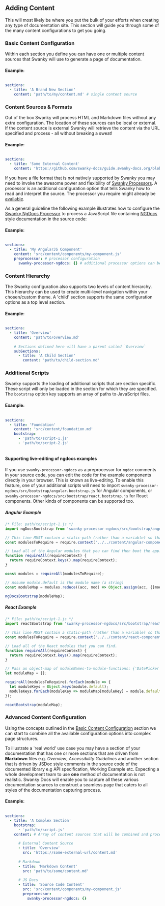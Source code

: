 ## Adding Content

This will most likely be where you put the bulk of your efforts when creating any type of documentation site. This section will guide you through some of the many content configurations to get you going.

### Basic Content Configuration

Within each section you define you can have one or multiple content sources that Swanky will use to generate a page of documentation.

#### Example:
```yaml

sections:
  - title: 'A Brand New Section'
    content: 'path/to/my/content.md' # single content source

```

### Content Sources & Formats

Out of the box Swanky will process HTML and Markdown files without any extra configuration. The location of these sources can be local or external. If the content source is external Swanky will retrieve the content via the URL specified and process - all without breaking a sweat!

#### Example:
```yaml

sections:
  - title: 'Some External Content'
    content: 'https://github.com/swanky-docs/guide.swanky-docs.org/blob/master/src/content/getting-started/adding-content.md'

```

If you have a file format that is not natively supported by Swanky you may need to invoke the awesome power and flexibility of [Swanky Processors](/getting-started/processing-content.html). A processor is an additional configuration option that tells Swanky how to read and interpret the source. The processor you require might already be [available](/getting-started/processing-content.html#user-copntent-available-processors).

As a general guideline the following example illustrates how to configure the [Swanky NgDocs Processor](https://github.com/swanky-docs/swanky-processor-ngdocs) to process a JavaScript file containing [NGDocs](https://github.com/angular/angular.js/wiki/Writing-AngularJS-Documentation) style documentation in the source code:

#### Example:
```yaml

sections:
  - title: 'My AngularJS Component'
    content: 'src/content/components/my-component.js'
    preprocessor: # processor configuration
      swanky-processor-ngdocs: {} # additional processor options can be provided here

```

### Content Hierarchy
The Swanky configuration also supports two levels of content hierarchy. This hierarchy can be used to create multi-level navigation within your chosen/custom theme. A 'child' section supports the same configuration options as a top level section.

#### Example:
```yaml

sections:
  - title: 'Overview'
    content: 'path/to/overview.md'
    
    # Sections defined here will have a parent called `Overview`
    subSections:
      - title: 'A Child Section'
        content: 'path/to/child-section.md'

```

### Additional Scripts
Swanky supports the loading of additional scripts that are section specific. These script will only be loaded in the section for which they are specified. The `bootstrap` option key supports an array of paths to JavaScript files.

#### Example:
```yaml

sections:
  - title: 'Foundation'
    content: 'src/content/foundation.md'
    bootstrap:
      - 'path/to/script-1.js'
      - 'path/to/script-2.js'
    
```

#### Supporting live-editing of ngdocs examples
If you use `swanky-processor-ngdocs` as a preprocessor for `ngdoc` comments in your source code, you can edit the code for the example components directly in your browser. This is known as live-editing. To enable this feature, one of your additional scripts will need to import `swanky-processor-ngdocs/src/bootstrap/angular.bootstrap.js` for Angular components, or `swanky-processor-ngdocs/src/bootstrap/react.bootstrap.js` for React components. Other kinds of components can be supported too.

##### Angular Example
```js
/* File: path/to/script-1.js */
import ngDocsBootstrap from 'swanky-processor-ngdocs/src/bootstrap/angular.bootstrap';

// This line MUST contain a static-path (rather than a variable) so that Webpack can determine the list of files to require() at compile-time.
const modulesToRequire = require.context('../../content/angular-components/', true, /^.*\/index.js$/);

// Load all of the Angular modules that you can find then boot the app.
function requireAll(requireContext) {
  return requireContext.keys().map(requireContext);
}

const modules = requireAll(modulesToRequire);

// Assume module.default is the module name (a string)
const moduleMap = modules.reduce((acc, mod) => Object.assign(acc, {[mod.default]: mod}), {});

ngDocsBootstrap(moduleMap);
```

##### React Example
```js
/* File: path/to/script-1.js */
import reactBootstrap from 'swanky-processor-ngdocs/src/bootstrap/react.bootstrap';

// This line MUST contain a static-path (rather than a variable) so that Webpack can determine the list of files to require() at compile-time.
const modulesToRequire = require.context('../../content/react-components/', true, /^.*\/index.jsx$/);

// Load all of the React modules that you can find.
function requireAll(requireContext) {
  return requireContext.keys().map(requireContext);
}

// Pass an object-map of moduleNames-to-module-functions: {'DatePicker': function DatePicker() ..., CardInput: function CardInput
let moduleMap = {};

requireAll(modulesToRequire).forEach(module => {
  let moduleKeys = Object.keys(module.default);
  moduleKeys.forEach(moduleKey => moduleMap[moduleKey] = module.default[moduleKey]);
});

reactBootstrap(moduleMap);
```


### Advanced Content Configuration

Using the concepts outlined in the [Basic Content Configuration](/getting-started/adding-content.html#user-content-basic-content-configuration) section we can start to combine all the available configuration options into complex page structures.

To illustrate a 'real world' use case you may have a section of your documentation that has one or more sections that are driven from __Markdown__ files e.g. _Overview_, _Accessibility Guidelines_ and another section that is driven by JSDoc style comments in the source code of the documented library e.g API specification, Working Example etc. Expecting a whole development team to use __one__ method of documentation is not realistic. Swanky Docs will enable you to capture all these various documentation sources to construct a seamless page that caters to all styles of the documentation capturing process.

#### Example:
```yaml

sections:
  - title: 'A Complex Section'
    bootstrap:
      - 'path/to/script.js'
    content: # Array of content sources that will be combined and processed into one page
      
      # External Content Source
      - title: 'Overview'
        src: 'https://some-external-url/content.md'
    
      # Markdown
      - title: 'Markdown Content'
        src: 'path/to/some/content.md'
      
      # JS Docs
      - title: 'Source Code Content'
        src: 'src/content/components/my-component.js'
        preprocessor:
          swanky-processor-ngdocs: {}
          
```
